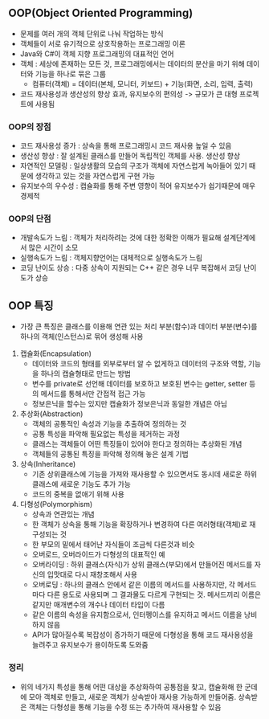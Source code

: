 ## OOP(Object Oriented Programming)

- 문제를 여러 개의 객체 단위로 나눠 작업하는 방식
- 객체들이 서로 유기적으로 상호작용하는 프로그래밍 이론
- Java와 C#이 객체 지향 프로그래밍의 대표적인 언어
- 객체 : 세상에 존재하는 모든 것, 프로그래밍에서는 데이터의 분산을 마기 위해 데이터와 기능을 하나로 묶은 그룹
  - 컴퓨터(객체) = 데이터(본체, 모니터, 키보드) + 기능(화면, 소리, 입력, 출력)
- 코드 재사용성과 생산성의 향상 효과, 유지보수의 편의성 -> 규모가 큰 대형 프로젝트에 사용됨



### OOP의 장점

- 코드 재사용성 증가 : 상속을 통해 프로그래밍시 코드 재사용 높일 수 있음
- 생산성 향상 : 잘 설계된 클래스를 만들어 독립적인 객체를 사용. 생산성 향상
- 자연적인 모델링 : 일상생활의 모습의 구조가 객체에 자연스럽게 녹아들어 있기 때문에 생각하고 있는 것을 자연스럽게 구현 가능
- 유지보수의 우수성 : 캡슐화를 통해 주변 영향이 적어 유지보수가 쉽기때문에 매우 경제적



### OOP의 단점

- 개발속도가 느림 : 객체가 처리하려는 것에 대한 정확한 이해가 필요해 설계단계에서 많은 시간이 소모
- 실행속도가 느림 : 객체지향언어는 대체적으로 실행속도가 느림
- 코딩 난이도 상승 : 다중 상속이 지원되는 C++ 같은 경우 너무 복잡해서 코딩 난이도가 상승



## OOP 특징

- 가장 큰 특징은 클래스를 이용해 연관 있는 처리 부분(함수)과 데이터 부분(변수)를 하나의 객체(인스턴스)로 묶어 생성해 사용

1. 캡슐화(Encapsulation)
   - 데이터와 코드의 형태를 외부로부터 알 수 없게하고 데이터의 구조와 역할, 기능을 하나의 캡슐형태로 만드는 방법
   - 변수를 private로 선언해 데이터를 보호하고 보호된 변수는 getter, setter 등의 메서드를 통해서만 간접적 접근 가능
   - 정보은닉을 할수는 있지만 캡슐화가 정보은닉과 동일한 개념은 아님
2. 추상화(Abstraction)
   - 객체의 공통적인 속성과 기능을 추출하여 정의하는 것
   - 공통 특성을 파악해 필요없는 특성을 제거하는 과정
   - 클래스는 객체들이 어떤 특징들이 있어야 한다고 정의하는 추상화된 개념
   - 객체들의 공통된 특징을 파악해 정의해 놓은 설계 기법
3. 상속(Inheritance)
   - 기존 상위클래스에 기능을 가져와 재사용할 수 있으면서도 동시데 새로운 하위 클래스에 새로운 기능도 추가 가능
   - 코드의 중복을 없애기 위해 사용
4. 다형성(Polymorphism)
   - 상속과 연관있는 개념
   - 한 객체가 상속을 통해 기능을 확장하거나 변경하여 다른 여러형태(객체)로 재구성되는 것
   - 한 부모의 밑에서 태어난 자식들이 조금씩 다른것과 비슷
   - 오버로드, 오버라이드가 다형성의 대표적인 예
   - 오버라이딩 : 하위 클래스(자식)가 상위 클래스(부모)에서 만들어진 메서드를 자신의 입맛대로 다시 재창조해서 사용
   - 오버로딩 : 하나의 클래스 안에서 같은 이름의 메서드를 사용하지만, 각 메서드마다 다른 용도로 사용되며 그 결과물도 다르게 구현되는 것. 메서드끼리 이름은 같지만 매개변수의 개수나 데이터 타입이 다름
   - 같은 이름의 속성을 유지함으로서, 인터펭이스를 유지하고 메서드 이름을 낭비하지 않음
   - API가 많아질수록 복잡성이 증가하기 때문에 다형성을 통해 코드 재사용성을 늘려주고 유지보수가 용이하도록 도와줌



### 정리

- 위의 네가지 특성을 통해 어떤 대상을 추상화하여 공통점을 찾고, 캡슐화해 한 군데에 모아 객체로 만들고, 새로운 객체가 상속받아 재사용 가능하게 만들어줌. 상속받은 객체는 다형성을 통해 기능을 수정 또는 추가하여 재사용할 수 있음